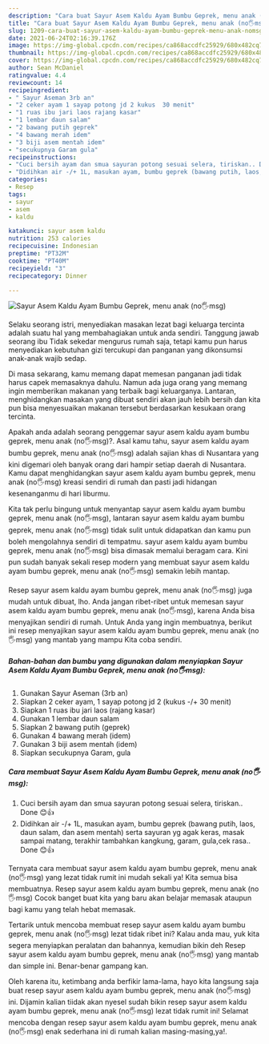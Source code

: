 ```yaml
---
description: "Cara buat Sayur Asem Kaldu Ayam Bumbu Geprek, menu anak (no🖐msg) Sederhana Untuk Jualan"
title: "Cara buat Sayur Asem Kaldu Ayam Bumbu Geprek, menu anak (no🖐msg) Sederhana Untuk Jualan"
slug: 1209-cara-buat-sayur-asem-kaldu-ayam-bumbu-geprek-menu-anak-nomsg-sederhana-untuk-jualan
date: 2021-06-24T02:16:39.176Z
image: https://img-global.cpcdn.com/recipes/ca868accdfc25929/680x482cq70/sayur-asem-kaldu-ayam-bumbu-geprek-menu-anak-no🖐msg-foto-resep-utama.jpg
thumbnail: https://img-global.cpcdn.com/recipes/ca868accdfc25929/680x482cq70/sayur-asem-kaldu-ayam-bumbu-geprek-menu-anak-no🖐msg-foto-resep-utama.jpg
cover: https://img-global.cpcdn.com/recipes/ca868accdfc25929/680x482cq70/sayur-asem-kaldu-ayam-bumbu-geprek-menu-anak-no🖐msg-foto-resep-utama.jpg
author: Sean McDaniel
ratingvalue: 4.4
reviewcount: 14
recipeingredient:
- " Sayur Aseman 3rb an"
- "2 ceker ayam 1 sayap potong jd 2 kukus  30 menit"
- "1 ruas ibu jari laos rajang kasar"
- "1 lembar daun salam"
- "2 bawang putih geprek"
- "4 bawang merah idem"
- "3 biji asem mentah idem"
- "secukupnya Garam gula"
recipeinstructions:
- "Cuci bersih ayam dan smua sayuran potong sesuai selera, tiriskan.. Done 😊👍"
- "Didihkan air -/+ 1L, masukan ayam, bumbu geprek (bawang putih, laos, daun salam, dan asem mentah) serta sayuran yg agak keras, masak sampai matang, terakhir tambahkan kangkung, garam, gula,cek rasa.. Done 😊👍"
categories:
- Resep
tags:
- sayur
- asem
- kaldu

katakunci: sayur asem kaldu 
nutrition: 253 calories
recipecuisine: Indonesian
preptime: "PT32M"
cooktime: "PT40M"
recipeyield: "3"
recipecategory: Dinner

---
```



![Sayur Asem Kaldu Ayam Bumbu Geprek, menu anak (no🖐msg)](https://img-global.cpcdn.com/recipes/ca868accdfc25929/680x482cq70/sayur-asem-kaldu-ayam-bumbu-geprek-menu-anak-no🖐msg-foto-resep-utama.jpg)

Selaku seorang istri, menyediakan masakan lezat bagi keluarga tercinta adalah suatu hal yang membahagiakan untuk anda sendiri. Tanggung jawab seorang ibu Tidak sekedar mengurus rumah saja, tetapi kamu pun harus menyediakan kebutuhan gizi tercukupi dan panganan yang dikonsumsi anak-anak wajib sedap.

Di masa  sekarang, kamu memang dapat memesan panganan jadi tidak harus capek memasaknya dahulu. Namun ada juga orang yang memang ingin memberikan makanan yang terbaik bagi keluarganya. Lantaran, menghidangkan masakan yang dibuat sendiri akan jauh lebih bersih dan kita pun bisa menyesuaikan makanan tersebut berdasarkan kesukaan orang tercinta. 



Apakah anda adalah seorang penggemar sayur asem kaldu ayam bumbu geprek, menu anak (no🖐msg)?. Asal kamu tahu, sayur asem kaldu ayam bumbu geprek, menu anak (no🖐msg) adalah sajian khas di Nusantara yang kini digemari oleh banyak orang dari hampir setiap daerah di Nusantara. Kamu dapat menghidangkan sayur asem kaldu ayam bumbu geprek, menu anak (no🖐msg) kreasi sendiri di rumah dan pasti jadi hidangan kesenanganmu di hari liburmu.

Kita tak perlu bingung untuk menyantap sayur asem kaldu ayam bumbu geprek, menu anak (no🖐msg), lantaran sayur asem kaldu ayam bumbu geprek, menu anak (no🖐msg) tidak sulit untuk didapatkan dan kamu pun boleh mengolahnya sendiri di tempatmu. sayur asem kaldu ayam bumbu geprek, menu anak (no🖐msg) bisa dimasak memalui beragam cara. Kini pun sudah banyak sekali resep modern yang membuat sayur asem kaldu ayam bumbu geprek, menu anak (no🖐msg) semakin lebih mantap.

Resep sayur asem kaldu ayam bumbu geprek, menu anak (no🖐msg) juga mudah untuk dibuat, lho. Anda jangan ribet-ribet untuk memesan sayur asem kaldu ayam bumbu geprek, menu anak (no🖐msg), karena Anda bisa menyajikan sendiri di rumah. Untuk Anda yang ingin membuatnya, berikut ini resep menyajikan sayur asem kaldu ayam bumbu geprek, menu anak (no🖐msg) yang mantab yang mampu Kita coba sendiri.

<!--inarticleads1-->

##### Bahan-bahan dan bumbu yang digunakan dalam menyiapkan Sayur Asem Kaldu Ayam Bumbu Geprek, menu anak (no🖐msg):

1. Gunakan  Sayur Aseman (3rb an)
1. Siapkan 2 ceker ayam, 1 sayap potong jd 2 (kukus -/+ 30 menit)
1. Siapkan 1 ruas ibu jari laos (rajang kasar)
1. Gunakan 1 lembar daun salam
1. Siapkan 2 bawang putih (geprek)
1. Gunakan 4 bawang merah (idem)
1. Gunakan 3 biji asem mentah (idem)
1. Siapkan secukupnya Garam, gula




<!--inarticleads2-->

##### Cara membuat Sayur Asem Kaldu Ayam Bumbu Geprek, menu anak (no🖐msg):

1. Cuci bersih ayam dan smua sayuran potong sesuai selera, tiriskan.. Done 😊👍
1. Didihkan air -/+ 1L, masukan ayam, bumbu geprek (bawang putih, laos, daun salam, dan asem mentah) serta sayuran yg agak keras, masak sampai matang, terakhir tambahkan kangkung, garam, gula,cek rasa.. Done 😊👍




Ternyata cara membuat sayur asem kaldu ayam bumbu geprek, menu anak (no🖐msg) yang lezat tidak rumit ini mudah sekali ya! Kita semua bisa membuatnya. Resep sayur asem kaldu ayam bumbu geprek, menu anak (no🖐msg) Cocok banget buat kita yang baru akan belajar memasak ataupun bagi kamu yang telah hebat memasak.

Tertarik untuk mencoba membuat resep sayur asem kaldu ayam bumbu geprek, menu anak (no🖐msg) lezat tidak ribet ini? Kalau anda mau, yuk kita segera menyiapkan peralatan dan bahannya, kemudian bikin deh Resep sayur asem kaldu ayam bumbu geprek, menu anak (no🖐msg) yang mantab dan simple ini. Benar-benar gampang kan. 

Oleh karena itu, ketimbang anda berfikir lama-lama, hayo kita langsung saja buat resep sayur asem kaldu ayam bumbu geprek, menu anak (no🖐msg) ini. Dijamin kalian tiidak akan nyesel sudah bikin resep sayur asem kaldu ayam bumbu geprek, menu anak (no🖐msg) lezat tidak rumit ini! Selamat mencoba dengan resep sayur asem kaldu ayam bumbu geprek, menu anak (no🖐msg) enak sederhana ini di rumah kalian masing-masing,ya!.


